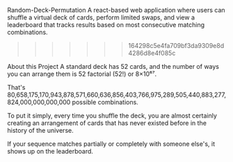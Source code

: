 Random-Deck-Permutation
A react-based web application where users can shuffle a virtual deck of cards, perform limited swaps, and view a leaderboard that tracks results based on most consecutive matching combinations.
>>>>>>> 164298c5e4fa709bf3da9309e8d4286d8e4f085c

About this Project
A standard deck has 52 cards, and the number of ways you can arrange them is 52 factorial (52!) or 8×10⁶⁷.

That's 80,658,175,170,943,878,571,660,636,856,403,766,975,289,505,440,883,277,824,000,000,000,000
possible combinations.

To put it simply, every time you shuffle the deck, you are almost certainly creating an arrangement of cards that has never existed before in the history of the universe.

If your sequence matches partially or completely with someone else's, it shows up on the leaderboard.
